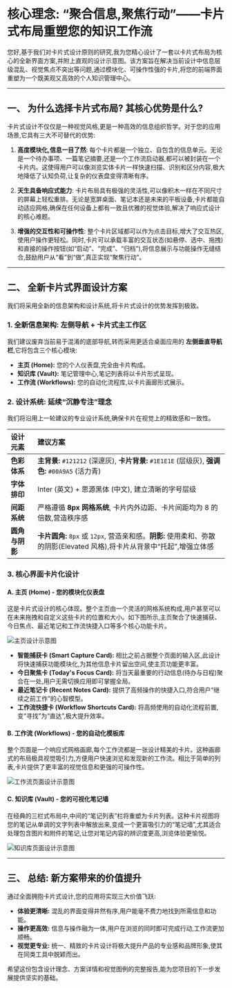 # 核心理念: “聚合信息,聚焦行动”——卡片式布局重塑您的知识工作流

您好,基于我们对卡片式设计原则的研究,我为您精心设计了一套以卡片式布局为核心的全新界面方案,并附上直观的设计示意图。该方案旨在解决当前设计中信息层级混乱、视觉焦点不突出等问题,通过模块化、可操作性强的卡片,将您的前端界面重塑为一个既美观又高效的个人知识管理中心。

---

## 一、 为什么选择卡片式布局? 其核心优势是什么?

卡片式设计不仅仅是一种视觉风格,更是一种高效的信息组织哲学。对于您的应用场景,它具有三大不可替代的优势:

1.  **高度模块化,信息一目了然**: 每个卡片都是一个独立、自包含的信息单元。无论是一个待办事项、一篇笔记摘要,还是一个工作流启动器,都可以被封装在一个卡片内。这使得用户可以像浏览实体卡片一样快速扫描、识别和区分内容,极大地降低了认知负荷,让复杂的仪表盘变得清晰有序。

2.  **天生具备响应式能力**: 卡片布局具有极强的灵活性,可以像积木一样在不同尺寸的屏幕上轻松重排。无论是宽屏桌面、笔记本还是未来的平板设备,卡片都能自动适应网格,确保在任何设备上都有一致且优雅的视觉体验,解决了响应式设计的核心难题。

3.  **增强的交互性和可操作性**: 整个卡片区域都可以作为点击目标,增大了交互热区,使用户操作更轻松。同时,卡片可以承载丰富的交互状态(如悬停、选中、拖拽)和直接的操作按钮(如“启动”、“完成”、“归档”),将信息展示与功能操作无缝结合,鼓励用户从“看”到“做”,真正实现“聚焦行动”。

---

## 二、 全新卡片式界面设计方案

我们将采用全新的信息架构和设计系统,将卡片式设计的优势发挥到极致。

### 1. 全新信息架构: 左侧导航 + 卡片式主工作区

我们建议废弃当前易于混淆的底部导航,转而采用更适合桌面应用的 **左侧垂直导航栏**,它将包含三个核心模块:

-   **主页 (Home):** 您的个人仪表盘,完全由卡片构成。
-   **知识库 (Vault):** 笔记管理中心,笔记列表将以卡片形式呈现。
-   **工作流 (Workflows):** 您的自动化流程库,以卡片画廊形式展示。

### 2. 设计系统: 延续“沉静专注”理念

我们将沿用上一轮建议的专业设计系统,确保卡片在视觉上的精致感和一致性。

| 设计元素 | 建议方案 |
| :--- | :--- |
| **色彩体系** | **主背景:** `#121212` (深邃灰), **卡片背景:** `#1E1E1E` (层级灰), **强调色:** `#00A9A5` (活力青) |
| **字体排印** | Inter (英文) + 思源黑体 (中文), 建立清晰的字号层级 |
| **间距系统** | 严格遵循 **8px 网格系统**, 卡片内外边距、卡片间距均为 8 的倍数,营造秩序感 |
| **圆角与阴影** | **卡片圆角:** `8px` 或 `12px`, 营造亲和感。**阴影:** 使用柔和、弥散的阴影(Elevated 风格),将卡片从背景中“托起”,增强立体感 |

### 3. 核心界面卡片化设计

#### **A. 主页 (Home) - 您的模块化仪表盘**

这是卡片式设计的核心体现。整个主页由一个灵活的网格系统构成,用户甚至可以在未来拖拽和自定义这些卡片的位置和大小。如下图所示,主页聚合了快速捕获、今日焦点、最近笔记和工作流快捷入口等多个核心功能卡片。

![主页设计示意图](https://private-us-east-1.manuscdn.com/sessionFile/j8ks8eADe1q2M4dSpwRILc/sandbox/XvsIj81sIzISsvPhhUKw3y-images_1761491307279_na1fn_L2hvbWUvdWJ1bnR1L2hvbWVfZGFzaGJvYXJkX21vY2t1cA.png?Policy=eyJTdGF0ZW1lbnQiOlt7IlJlc291cmNlIjoiaHR0cHM6Ly9wcml2YXRlLXVzLWVhc3QtMS5tYW51c2Nkbi5jb20vc2Vzc2lvbkZpbGUvajhrczhlQURlMXEyTTRkU3B3UklMYy9zYW5kYm94L1h2c0lqODFzSXpJU3N2UGhoVUt3M3ktaW1hZ2VzXzE3NjE0OTEzMDcyNzlfbmExZm5fTDJodmJXVXZkV0oxYm5SMUwyaHZiV1ZmWkdGemFHSnZZWEprWDIxdlkydDFjQS5wbmciLCJDb25kaXRpb24iOnsiRGF0ZUxlc3NUaGFuIjp7IkFXUzpFcG9jaFRpbWUiOjE3OTg3NjE2MDB9fX1dfQ__&Key-Pair-Id=K2HSFNDJXOU9YS&Signature=qae34ci-YprkWRABonPDZVVEaFqod7MtT8J~cDNxnCqjkyKab5f4Em0oxvvKesPZBYFDmwLM7WyivJelWmEOja09vS5xfT8WM5~VD4UHg00XVdWd8kKKwjicoMkVFHduDrjPnwkQyG9INZzNgcI34RYY8ptSt6sZW3z9Z4LPIaKrMzyINx6WEuuZ0qsrxm4Rky-wc-He4hDJ89pixTMkZmFDyn~PqFOJLUNHQQ-DlVN1mPNd-2xY4JwXsojKcvAmhmTT-LCJxVNc1bJEoP1p97opiOf8lZObNM0OzYPiP6jxA0rXL8OUdY4EKJ8r8QCAOJoCYt8cyBXcj4yMRNNKeA__)

-   **智能捕获卡 (Smart Capture Card):** 相比之前占据整个页面的输入区,此设计将快速捕获功能模块化,为其他信息卡片留出空间,使主页功能更丰富。
-   **今日聚焦卡 (Today's Focus Card):** 将当天最重要的行动信息(待办与日程)聚合在一处,用户无需切换应用即可掌握全局。
-   **最近笔记卡 (Recent Notes Card):** 提供了高频操作的快捷入口,符合用户“继续之前工作”的心智模型。
-   **工作流快捷卡 (Workflow Shortcuts Card):** 将高频使用的自动化流程前置,变“寻找”为“直达”,极大提升效率。

#### **B. 工作流 (Workflows) - 您的自动化模板库**

整个页面是一个响应式网格画廊,每个工作流都是一张设计精美的卡片。这种画廊式的布局极具视觉吸引力,方便用户快速浏览和发现新的工作流。相比于简单的列表,卡片提供了更丰富的视觉信息和更强的可操作性。

![工作流页面设计示意图](https://private-us-east-1.manuscdn.com/sessionFile/j8ks8eADe1q2M4dSpwRILc/sandbox/XvsIj81sIzISsvPhhUKw3y-images_1761491307281_na1fn_L2hvbWUvdWJ1bnR1L3dvcmtmbG93c19nYWxsZXJ5X21vY2t1cA.png?Policy=eyJTdGF0ZW1lbnQiOlt7IlJlc291cmNlIjoiaHR0cHM6Ly9wcml2YXRlLXVzLWVhc3QtMS5tYW51c2Nkbi5jb20vc2Vzc2lvbkZpbGUvajhrczhlQURlMXEyTTRkU3B3UklMYy9zYW5kYm94L1h2c0lqODFzSXpJU3N2UGhoVUt3M3ktaW1hZ2VzXzE3NjE0OTEzMDcyODFfbmExZm5fTDJodmJXVXZkV0oxYm5SMUwzZHZjbXRtYkc5M2MxOW5ZV3hzWlhKNVgyMXZZMnQxY0EucG5nIiwiQ29uZGl0aW9uIjp7IkRhdGVMZXNzVGhhbiI6eyJBV1M6RXBvY2hUaW1lIjoxNzk4NzYxNjAwfX19XX0_&Key-Pair-Id=K2HSFNDJXOU9YS&Signature=bgUkgTAHSxvbhnBoo8SBlkpnlHPeXVJrfLdkkGrt3qsNCtVZVYv89uwaq-CfPewksiENDNE1PTGzWBo2bVemIgZVMo-sVKviWQQIwR0VeIWlR2gWTOrPJUHMRLGANA6nwFJ4dqa4XSZ6iOvGCFwepfNekizz8r1y5u2zyKzbF-ZotUw1qRvRQ8i4h3KtXEktUZWIuk2iVn3V5nqGwXvUxLowceMwhW1PthU5Job1Y0oupDVHfe6BZxeDbpma4BuMW8DgTT~V19HemK2ecoHRcoS0MBb1I5nYAvTNTJuHN4u2NglbxoD3vouPu43iWXzyMDnNJfr4GAG10DpkEAvjhQ__)

#### **C. 知识库 (Vault) - 您的可视化笔记墙**

在经典的三栏式布局中,中间的“笔记列表”栏将重塑为卡片列表。这种卡片视图将您的笔记从单调的文字列表中解放出来,变成一个更富吸引力的“笔记墙”,尤其适合处理包含图片和附件的笔记,让您对笔记内容的辨识度更高,浏览体验更愉悦。

![知识库页面设计示意图](https://private-us-east-1.manuscdn.com/sessionFile/j8ks8eADe1q2M4dSpwRILc/sandbox/XvsIj81sIzISsvPhhUKw3y-images_1761491307283_na1fn_L2hvbWUvdWJ1bnR1L3ZhdWx0X2NhcmRfdmlld19tb2NrdXA.png?Policy=eyJTdGF0ZW1lbnQiOlt7IlJlc291cmNlIjoiaHR0cHM6Ly9wcml2YXRlLXVzLWVhc3QtMS5tYW51c2Nkbi5jb20vc2Vzc2lvbkZpbGUvajhrczhlQURlMXEyTTRkU3B3UklMYy9zYW5kYm94L1h2c0lqODFzSXpJU3N2UGhoVUt3M3ktaW1hZ2VzXzE3NjE0OTEzMDcyODNfbmExZm5fTDJodmJXVXZkV0oxYm5SMUwzWmhkV3gwWDJOaGNtUmZkbWxsZDE5dGIyTnJkWEEucG5nIiwiQ29uZGl0aW9uIjp7IkRhdGVMZXNzVGhhbiI6eyJBV1M6RXBvY2hUaW1lIjoxNzk4NzYxNjAwfX19XX0_&Key-Pair-Id=K2HSFNDJXOU9YS&Signature=AN0r9c4X3k1-U5zVSdZTviOlX0zgs5tHBqQJKEIGq1ABJPIoSADuv4TEjQn6Qq9B2nJLn4ji8-LuDPDFZfNCtldCbnu0wespDFflIseQMGktDEFiL1puo3PRnJS~pY-utGBD82uuFtqC04c-8U2bZYF~CgH1KeABxbmEyYfgxPmLZmn08gz1jfsBv0BpQdj66U-2iXTV3AdmG2u93D-DDGIwPAmTjsFSKusGDyBjM4yfbpc4~T5cBSFo1yIW9MeQM3w66FlFUgshGOMSXTl6~lcALyO1PQjnmxQb6Bca-m0aIzsNSmwKRO6bkrZW0KAz1DicT135B18Q5HuvyxLopg__)

---

## 三、 总结: 新方案带来的价值提升

通过全面拥抱卡片式设计,您的应用将实现三大价值飞跃:

-   **体验更清晰:** 混乱的界面变得井然有序,用户能毫不费力地找到所需信息和功能。
-   **操作更高效:** 信息与操作融为一体,用户在浏览的同时即可完成行动,工作流更加顺畅。
-   **视觉更专业:** 统一、精致的卡片设计将极大提升产品的专业感和品牌形象,使其在同类工具中脱颖而出。

希望这份包含设计理念、方案详情和视觉图例的完整报告,能为您项目的下一步发展提供坚实的基础。
